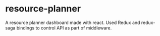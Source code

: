 # resource-planner
A resource planner dashboard made with react. Used Redux and redux-saga bindings to control API as part of middleware. 
